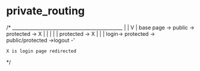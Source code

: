 # private_routing

/*  ______________________________________________
    |                                             |
    V                                             |
  base page -> public -> protected -> X           |
    |                                             |
    |                                             |
  protected -> X                                  |
    |                                             |
  login-> protected -> public/protected ->logout -' 

    X is login page redirected 
*/
